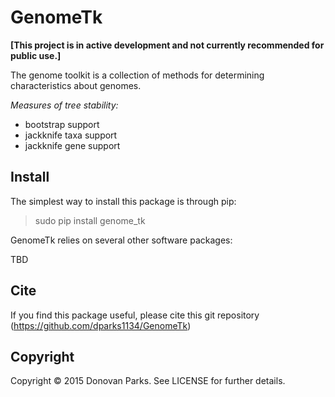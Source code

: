 # GenomeTk

<b>[This project is in active development and not currently recommended for public use.]</b>

The genome toolkit is a collection of methods for determining characteristics about genomes. 

<i>Measures of tree stability:</i>
* bootstrap support
* jackknife taxa support
* jackknife gene support

## Install

The simplest way to install this package is through pip:
> sudo pip install genome_tk

GenomeTk relies on several other software packages:

TBD

## Cite

If you find this package useful, please cite this git repository (https://github.com/dparks1134/GenomeTk)

## Copyright

Copyright © 2015 Donovan Parks. See LICENSE for further details.
